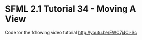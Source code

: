 SFML 2.1 Tutorial 34 - Moving A View
====================================

Code for the following video tutorial http://youtu.be/EWC7j4Ci-Sc

